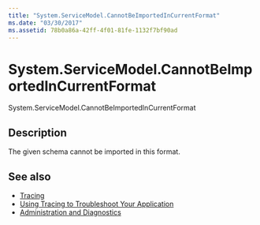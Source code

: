 ```yaml
---
title: "System.ServiceModel.CannotBeImportedInCurrentFormat"
ms.date: "03/30/2017"
ms.assetid: 78b0a86a-42ff-4f01-81fe-1132f7bf90ad
---
```

# System.ServiceModel.CannotBeImportedInCurrentFormat
System.ServiceModel.CannotBeImportedInCurrentFormat  
  
## Description  
 The given schema cannot be imported in this format.  
  
## See also

- [Tracing](../../../../../docs/framework/wcf/diagnostics/tracing/index.md)
- [Using Tracing to Troubleshoot Your Application](../../../../../docs/framework/wcf/diagnostics/tracing/using-tracing-to-troubleshoot-your-application.md)
- [Administration and Diagnostics](../../../../../docs/framework/wcf/diagnostics/index.md)
